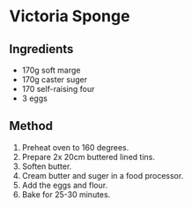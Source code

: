 
# Victoria Sponge #

## Ingredients ##

- 170g soft marge
- 170g caster suger
- 170 self-raising four
- 3 eggs

## Method ##

1. Preheat oven to 160 degrees.
2. Prepare 2x 20cm buttered lined tins.
3. Soften butter.
3. Cream butter and suger in a food processor.
4. Add the eggs and flour.
5. Bake for 25-30 minutes.
